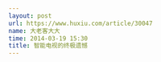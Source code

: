 ```yaml
---
layout: post
url: https://www.huxiu.com/article/30047
name: 大老客大大
time: 2014-03-19 15:30
title: 智能电视的终极遗憾
---
```

